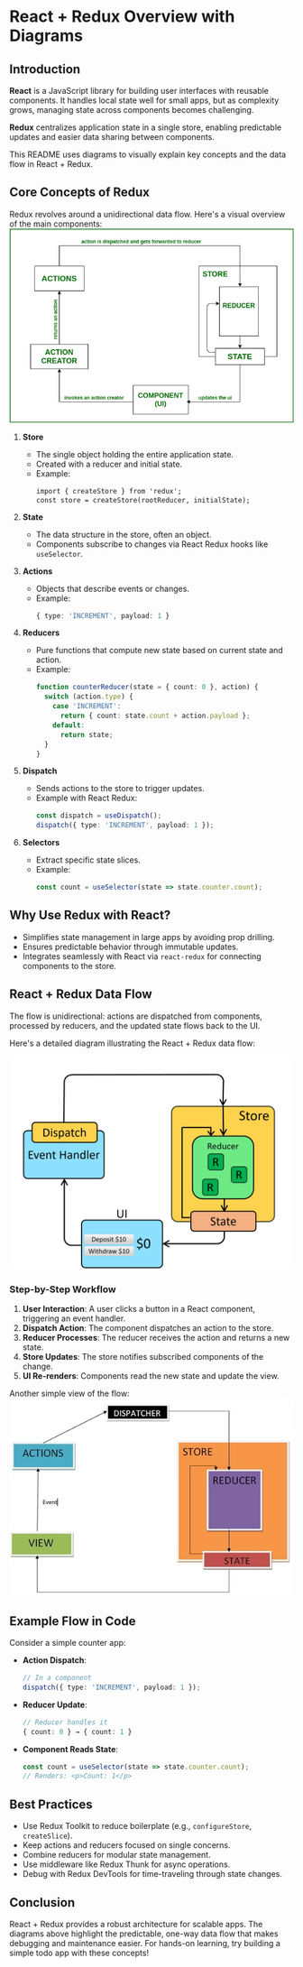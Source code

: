 # React + Redux Overview with Diagrams

## Introduction

**React** is a JavaScript library for building user interfaces with reusable components. It handles local state well for small apps, but as complexity grows, managing state across components becomes challenging.

**Redux** centralizes application state in a single store, enabling predictable updates and easier data sharing between components.

This README uses diagrams to visually explain key concepts and the data flow in React + Redux.

## Core Concepts of Redux

Redux revolves around a unidirectional data flow. Here's a visual overview of the main components:
![Alternative text for accessibility](./src/assets/reactreduxx.png)



1. **Store**
   - The single object holding the entire application state.
   - Created with a reducer and initial state.
   - Example:
     ```ts:disable-run
     import { createStore } from 'redux';
     const store = createStore(rootReducer, initialState);
     ```

2. **State**
   - The data structure in the store, often an object.
   - Components subscribe to changes via React Redux hooks like `useSelector`.

3. **Actions**
   - Objects that describe events or changes.
   - Example:
     ```ts
     { type: 'INCREMENT', payload: 1 }
     ```

4. **Reducers**
   - Pure functions that compute new state based on current state and action.
   - Example:
     ```ts
     function counterReducer(state = { count: 0 }, action) {
       switch (action.type) {
         case 'INCREMENT':
           return { count: state.count + action.payload };
         default:
           return state;
       }
     }
     ```

5. **Dispatch**
   - Sends actions to the store to trigger updates.
   - Example with React Redux:
     ```ts
     const dispatch = useDispatch();
     dispatch({ type: 'INCREMENT', payload: 1 });
     ```

6. **Selectors**
   - Extract specific state slices.
   - Example:
     ```ts
     const count = useSelector(state => state.counter.count);
     ```

## Why Use Redux with React?

- Simplifies state management in large apps by avoiding prop drilling.
- Ensures predictable behavior through immutable updates.
- Integrates seamlessly with React via `react-redux` for connecting components to the store.

## React + Redux Data Flow

The flow is unidirectional: actions are dispatched from components, processed by reducers, and the updated state flows back to the UI.

Here's a detailed diagram illustrating the React + Redux data flow:

![Alternative text for accessibility](./src/assets/ReduxDataFlowDiagram-49fa8c3968371d9ef6f2a1486bd40a26.gif)


### Step-by-Step Workflow

1. **User Interaction**: A user clicks a button in a React component, triggering an event handler.
2. **Dispatch Action**: The component dispatches an action to the store.
3. **Reducer Processes**: The reducer receives the action and returns a new state.
4. **Store Updates**: The store notifies subscribed components of the change.
5. **UI Re-renders**: Components read the new state and update the view.

Another simple view of the flow:
![Alternative text for accessibility](./src/assets/data_flow.jpg)



## Example Flow in Code

Consider a simple counter app:

- **Action Dispatch**:
  ```ts
  // In a component
  dispatch({ type: 'INCREMENT', payload: 1 });
  ```

- **Reducer Update**:
  ```ts
  // Reducer handles it
  { count: 0 } → { count: 1 }
  ```

- **Component Reads State**:
  ```ts
  const count = useSelector(state => state.counter.count);
  // Renders: <p>Count: 1</p>
  ```

## Best Practices

- Use Redux Toolkit to reduce boilerplate (e.g., `configureStore`, `createSlice`).
- Keep actions and reducers focused on single concerns.
- Combine reducers for modular state management.
- Use middleware like Redux Thunk for async operations.
- Debug with Redux DevTools for time-traveling through state changes.

## Conclusion

React + Redux provides a robust architecture for scalable apps. The diagrams above highlight the predictable, one-way data flow that makes debugging and maintenance easier. For hands-on learning, try building a simple todo app with these concepts!
```